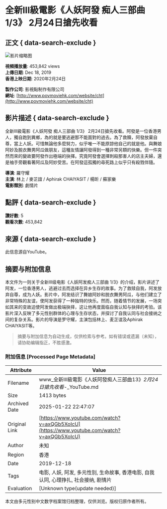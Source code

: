 # 全新III級電影《人妖阿發 痴人三部曲 1/3》 2月24日搶先收看

## 正文 { data-search-exclude }


![影片缩略图](https://yt3.ggpht.com/ytc/AIdro_meRpjtmHLpU3zhsPSjtkkR2UefiD0oqtpDtV3n_EO0aw=s48-c-k-c0x00ffffff-no-rj)

**視頻播放量**: 453,842 views  
**上傳日期**: Dec 18, 2019  
**香港上映日期**: 2020年2月24日  

**製作公司**: 影視點制作有限公司  
**網址**: [http://www.povmoviehk.com/website/cht](http://www.povmoviehk.com/website/cht)

## 影片描述 { data-search-exclude }

全新III級電影《人妖阿發 痴人三部曲 1/3》 2月24日搶先收看。阿發是一位香港男人，獨自跑到異鄉，為的就是要逃避那不能面對的過去。為了救贖，阿發放棄自尊，當上人妖。可惜無論他多麼努力，似乎唯一不能原諒他自己的就是他。與舞娘阿妙及脫衣舞男阿瓜做朋友，這種友情讓阿發得到一種非常另類的快樂。但一件突然而來的變故要阿發作出極端的抉擇。究竟阿發會選擇刺殺那害人的店主夫婦，還是袖手旁觀看著阿瓜及阿妙受苦。在阿發這孤獨的尋死路上似乎只有殺戮伴隨。

**導演**: 羅守耀  
**主演**: 林上 / 麥芷誼 / Aphirak CHAIYASIT / 楊昕 / 蘇家樂  
**電影類別**: 劇情片  

## 點評 { data-search-exclude }

**讚好數**: 5  
**觀看次數**: 453,842  

## 來源 { data-search-exclude }
此信息源自YouTube。
<!-- tcd_original_link https://www.youtube.com/watch?v=axQGb5XoIcU -->


## 摘要与附加信息

<!-- tcd_abstract -->
本文件为一则关于全新III级电影《人妖阿发痴人三部曲 1/3》的介绍，影片讲述了阿发，一位香港男人，逃避过去而选择在异乡生存的故事。为了救赎自我，阿发放弃自尊，成为人妖。影片中，阿发结识了舞娘阿妙和脱衣舞男阿瓜，与他们建立了非常特殊的友谊，使阿发获得了一种独特的快乐。然而，随着情节的发展，一场突如其来的变故迫使阿发做出极端抉择，这让他再度面临自我认知与抉择的考验。该影片深入反映了多元性别群体的心理与生存状态，并探讨了自我认同与社会接纳之间的复杂关系。影片的导演是罗守耀，主演包括林上、麦芷谊及Aphirak CHAIYASIT等。
<!-- tcd_abstract_end -->

> 摘要与附加信息为自动生成，仅供检索与参考。如有错误或遗漏（未知），请协助编辑指正，不胜感激。

### 附加信息 [Processed Page Metadata]

| Attribute       | Value                                  |
|-----------------|----------------------------------------|
| Filename        | www_全新III級電影《人妖阿發痴人三部曲13》_2月24日搶先收看_-_YouTube.md                             |
| Size            | 1413 bytes                           |
| Archived Date   | 2025-01-22 22:47:07                             |
| Original Link   | [https://www.youtube.com/watch?v=axQGb5XoIcU](https://www.youtube.com/watch?v=axQGb5XoIcU)                       |
| Author          | 未知                               |
| Region          | 香港                               |
| Date            | 2019-12-18                                 |
| Tags            | 电影, 人妖, 阿发, 多元性别, 生命故事, 香港电影, 自我认同, 心理挣扎, 社会接纳, 剧情片                                 |
| Evaluation            | [Unknown type(update needed)]                                 |
<!-- tcd_table_end -->

本文由多元性别中文数字档案馆归档整理，仅供浏览。版权归原作者所有。
